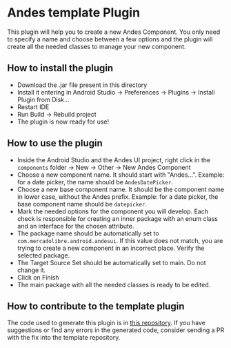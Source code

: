 # Andes template Plugin

This plugin will help you to create a new Andes Component. You only need to specify a name and choose between a few options
and the plugin will create all the needed classes to manage your new component.

## How to install the plugin
- Download the .jar file present in this directory
- Install it entering in Android Studio -> Preferences -> Plugins -> Install Plugin from Disk...
- Restart IDE
- Run Build -> Rebuild project
- The plugin is now ready for use!

## How to use the plugin
- Inside the Android Studio and the Andes UI project, right click in the `components` folder -> New -> Other -> New Andes Component
- Choose a new component name. It should start with "Andes...". Example: for a date picker, the name should be `AndesDatePicker`.
- Choose a new base component name. It should be the component name in lower case, without the Andes prefix. Example: for a date picker, the base component name should be `datepicker`.
- Mark the needed options for the component you will develop. Each check is responsible for creating an inner package with an enum class and an interface for the chosen attribute.
- The package name should be automatically set to `com.mercadolibre.android.andesui`. If this value does not match, you are trying to create a new component in an incorrect place. Verify the selected package.
- The Target Source Set should be automatically set to main. Do not change it.
- Click on Finish
- The main package with all the needed classes is ready to be edited.

## How to contribute to the template plugin
The code used to generate this plugin is in [this repository](https://github.com/mercadolibre/fury_ide-templates-android).
If you have suggestions or find any errors in the generated code, consider sending a PR with the fix into the template repository.
